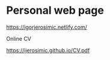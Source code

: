 # Personal web page

https://igorjerosimic.netlify.com/

Online CV

https://ijerosimic.github.io/CV.pdf

